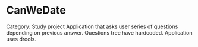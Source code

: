 # CanWeDate
Category: Study project
Application that asks user series of questions depending on previous answer. Questions tree have hardcoded.
Application uses drools.
